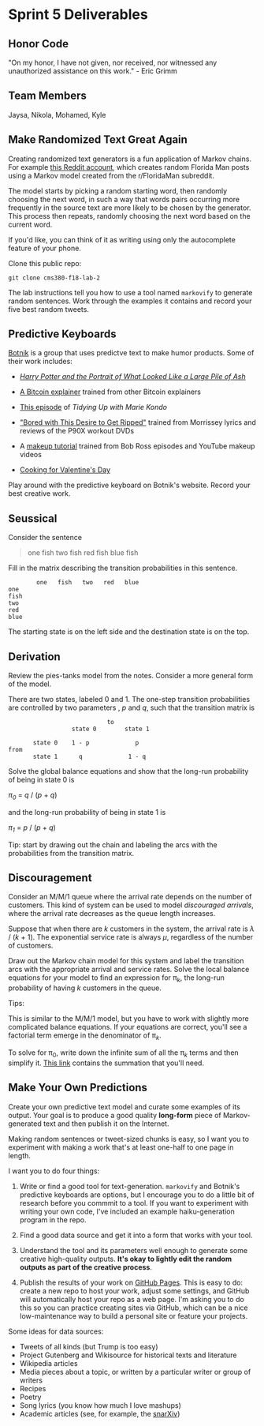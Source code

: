 # Sprint 5 Deliverables

## Honor Code

"On my honor, I have not given, nor received, nor witnessed any unauthorized assistance on this work." - Eric Grimm

## Team Members

Jaysa, Nikola, Mohamed, Kyle

## Make Randomized Text Great Again

Creating randomized text generators is a fun application of Markov chains. For example [this Reddit account](https://www.reddit.com/user/FloridaMan_SS/posts/), which creates random
Florida Man posts using a Markov model created from the r/FloridaMan subreddit.

The model starts by picking a random starting word, then randomly choosing the next word, in such a way that words pairs occurring more
frequently in the source text are more likely to be chosen by the generator. This process then repeats, randomly choosing the next word
based on the current word.

If you'd like, you can think of it as writing using only the autocomplete feature of your phone.

Clone this public repo:

```
git clone cms380-f18-lab-2
```

The lab instructions tell you how to use a tool named `markovify` to generate random sentences. Work through the examples it contains and 
record your five best random tweets.

## Predictive Keyboards

[Botnik](https://botnik.org/) is a group that uses predictve text to make humor products. Some of their work includes:

- [*Harry Potter and the Portrait of What Looked Like a Large Pile of Ash*](https://botnik.org/content/harry-potter.html)

- [A Bitcoin explainer](https://www.youtube.com/watch?v=tBRWJzAjkjk) trained from other Bitcoin explainers

- [This episode](https://twitter.com/botnikstudios/status/1113130983426002944) of *Tidying Up with Marie Kondo*

- ["Bored with This Desire to Get Ripped"](https://www.youtube.com/watch?v=BtybvwLJC30) trained from Morrissey lyrics and reviews of the
P90X workout DVDs

- A [makeup tutorial](https://www.youtube.com/watch?v=hSppmr_dRdQ) trained from Bob Ross episodes and YouTube makeup videos

- [Cooking for Valentine's Day](https://www.youtube.com/watch?v=ck-GZOKRBg0)

Play around with the predictive keyboard on Botnik's website. Record your best creative work.

## Seussical

Consider the sentence

> one fish two fish red fish blue fish

Fill in the matrix describing the transition probabilities in this sentence.

```
        one   fish   two   red   blue
one
fish
two
red
blue
```

The starting state is on the left side and the destination state is on the top.


## Derivation

Review the pies-tanks model from the notes. Consider a more general form of the model.

There are two states, labeled 0 and 1. The one-step transition probabilities are controlled by two parameters , *p* and *q*, such that
the transition matrix is

```
                            to
                  state 0        state 1
  
       state 0    1 - p             p
from
       state 1      q             1 - q
```

Solve the global balance equations and show that the long-run probability of being in state 0 is

*π*<sub>*0*</sub> = *q* / (*p* + *q*)

and the long-run probability of being in state 1 is

*π*<sub>*1*</sub> = *p* / (*p* + *q*)

Tip: start by drawing out the chain and labeling the arcs with the probabilities from the transition matrix.

## Discouragement

Consider an M/M/1 queue where the arrival rate depends on the number of customers. This kind of system can be used to model *discouraged
arrivals*, where the arrival rate decreases as the queue length increases.

Suppose that when there are *k* customers in the system, the arrival rate is *λ* / (*k* + 1). The exponential service rate is always 
*µ*, regardless of the number of customers.

Draw out the Markov chain model for this system and label the transition arcs with the appropriate arrival
and service rates. Solve the local balance equations for your model to find an expression for π<sub>*k*</sub>, the long-run
probability of having *k* customers in the queue.

Tips:

This is similar to the M/M/1 model, but you have to work with slightly more complicated balance equations. If your equations are correct, you'll see a factorial term emerge in the denominator of π<sub>*k*</sub>.

To solve for π<sub>0</sub>, write down the infinite sum of all the π<sub>*k*</sub> terms and then simplify it. [This link](https://en.wikipedia.org/wiki/List_of_representations_of_e) contains the summation that you'll need.

## Make Your Own Predictions

Create your own predictive text model and curate some examples of its output. Your goal is to produce a good quality **long-form** piece of Markov-generated text and then publish it on the Internet.

Making random sentences or tweet-sized chunks is easy, so I want you to experiment with making a work that's at least one-half to one page in length.

I want you to do four things:

1. Write or find a good tool for text-generation. `markovify` and Botnik's predictive keyboards are options, but I encourage you to do a little bit of research before you commmit to a tool. If you want to experiment with writing your own code, I've included an example haiku-generation program in the repo.

2. Find a good data source and get it into a form that works with your tool.

3. Understand the tool and its parameters well enough to generate some creative high-quality outputs. **It's okay to lightly edit the random outputs as part of the creative process**.

4. Publish the results of your work on [GitHub Pages](https://pages.github.com/). This is easy to do: create a new repo to host your work, adjust some settings, and GitHub will automatically host your repo as a web page. I'm asking you to do this so you can practice creating sites via GitHub, which can be a nice low-maintenance way to build a personal site or feature your projects.

Some ideas for data sources:

- Tweets of all kinds (but Trump is too easy)
- Project Gutenberg and Wikisource for historical texts and literature
- Wikipedia articles
- Media pieces about a topic, or written by a particular writer or group of writers
- Recipes
- Poetry
- Song lyrics (you know how much I love mashups)
- Academic articles (see, for example, the [snarXiv](http://snarxiv.org/))

